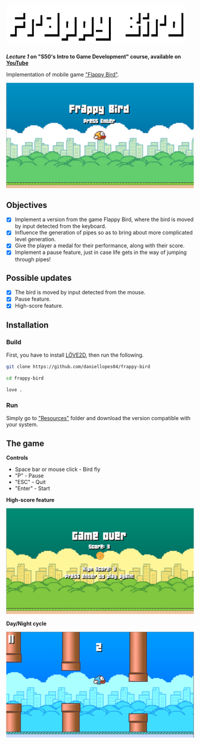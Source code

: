 # ![Frappy Bird](resources/images/frappy.png)
***Lecture 1* on "S50's Intro to Game Development" course, available on [YouTube](https://www.youtube.com/playlist?list=PLWKjhJtqVAbluXJKKbCIb4xd7fcRkpzoz)**
    
Implementation of mobile game ["Flappy Bird"](https://pt.wikipedia.org/wiki/Flappy_Bird).

![Screen1](https://github.com/daniellopes04/frappy-bird/blob/main/resources/images/print1.png)

## Objectives

- [x] Implement a version from the game Flappy Bird, where the bird is moved by input detected from the keyboard.
- [x] Influence the generation of pipes so as to bring about more complicated level generation.
- [x] Give the player a medal for their performance, along with their score.
- [x] Implement a pause feature, just in case life gets in the way of jumping through pipes!

## Possible updates

- [x] The bird is moved by input detected from the mouse.
- [x] Pause feature.
- [x] High-score feature.

## Installation

### Build

First, you have to install [LÖVE2D](https://love2d.org/), then run the following.

```bash
git clone https://github.com/daniellopes04/frappy-bird
```
```bash
cd frappy-bird
```
```bash
love .
```

### Run

Simply go to ["Resources"](https://github.com/daniellopes04/frappy-bird/tree/main/resources) folder and download the version compatible with your system.

## The game

**Controls**

* Space bar or mouse click - Bird fly
* "P" - Pause
* "ESC" - Quit
* "Enter" - Start

**High-score feature**

![Screen4](https://github.com/daniellopes04/frappy-bird/blob/main/resources/images/print4.png)

**Day/Night cycle** 

![Screen3](https://github.com/daniellopes04/frappy-bird/blob/main/resources/images/print3.png)
